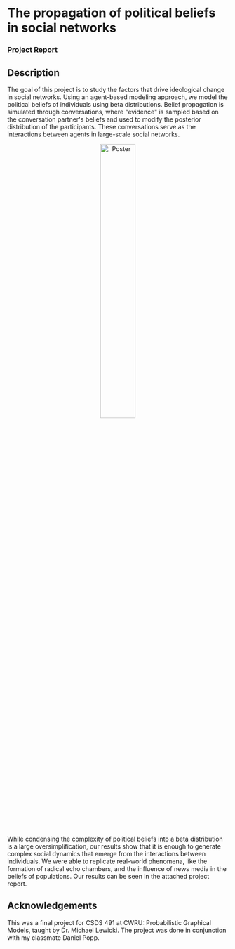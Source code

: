 <h1>The propagation of political beliefs in social networks

 ### [Project Report](https://drive.google.com/file/d/1PBoPPeSY2F6nwos62VM1t12b5NigJ7Kf/view?usp=sharing)

<h2>Description</h2>
The goal of this project is to study the factors that drive ideological change in social networks. Using an agent-based modeling approach, we model the political beliefs of individuals using beta distributions. Belief propagation is simulated through conversations, where "evidence" is sampled based on the conversation partner's beliefs and used to modify the posterior distribution of the participants. These conversations serve as the interactions between agents in large-scale social networks.

<p align="center">
  <img src="https://i.imgur.com/XDyinjU.png" height="40%" width="40%" alt="Poster"/>

While condensing the complexity of political beliefs into a beta distribution is a large oversimplification, our results show that it is enough to generate complex social dynamics that emerge from the interactions between individuals. We were able to replicate real-world phenomena, like the formation of radical echo chambers, and the influence of news media in the beliefs of populations. Our results can be seen in the attached project report.

<h2>Acknowledgements</h2>
This was a final project for CSDS 491 at CWRU: Probabilistic Graphical Models, taught by Dr. Michael Lewicki. The project was done in conjunction with my classmate Daniel Popp.
